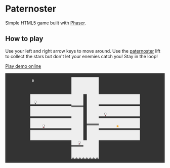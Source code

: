 # Paternoster

Simple HTML5 game built with [Phaser](https://github.com/photonstorm/phaser).

## How to play

Use your left and right arrow keys to move around. Use the [paternoster](https://wikipedia.org/wiki/Paternoster) lift to collect the stars but don't let your enemies catch you!
Stay in the loop!

[Play demo online](https://lukasbesch.com/paternoster)

![Screenshot of Gameplay][screenshot]

[screenshot]: https://github.com/lukasbesch/paternoster/blob/master/assets/screenshot.png "Logo Title Text 2"